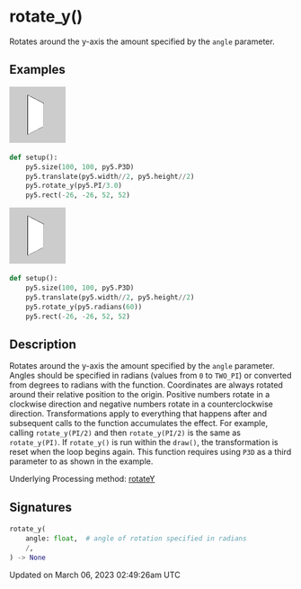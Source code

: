 # rotate_y()

Rotates around the y-axis the amount specified by the `angle` parameter.

## Examples

<div class="example-table">

<div class="example-row"><div class="example-cell-image">

![example picture for rotate_y()](/images/reference/Sketch_rotate_y_0.png)

</div><div class="example-cell-code">

```python
def setup():
    py5.size(100, 100, py5.P3D)
    py5.translate(py5.width//2, py5.height//2)
    py5.rotate_y(py5.PI/3.0)
    py5.rect(-26, -26, 52, 52)
```

</div></div>

<div class="example-row"><div class="example-cell-image">

![example picture for rotate_y()](/images/reference/Sketch_rotate_y_1.png)

</div><div class="example-cell-code">

```python
def setup():
    py5.size(100, 100, py5.P3D)
    py5.translate(py5.width//2, py5.height//2)
    py5.rotate_y(py5.radians(60))
    py5.rect(-26, -26, 52, 52)
```

</div></div>

</div>

## Description

Rotates around the y-axis the amount specified by the `angle` parameter. Angles should be specified in radians (values from `0` to `TWO_PI`) or converted from degrees to radians with the [](sketch_radians) function. Coordinates are always rotated around their relative position to the origin. Positive numbers rotate in a clockwise direction and negative numbers rotate in a counterclockwise direction. Transformations apply to everything that happens after and subsequent calls to the function accumulates the effect. For example, calling `rotate_y(PI/2)` and then `rotate_y(PI/2)` is the same as `rotate_y(PI)`. If `rotate_y()` is run within the `draw()`, the transformation is reset when the loop begins again. This function requires using `P3D` as a third parameter to [](sketch_size) as shown in the example.

Underlying Processing method: [rotateY](https://processing.org/reference/rotateY_.html)

## Signatures

```python
rotate_y(
    angle: float,  # angle of rotation specified in radians
    /,
) -> None
```

Updated on March 06, 2023 02:49:26am UTC

